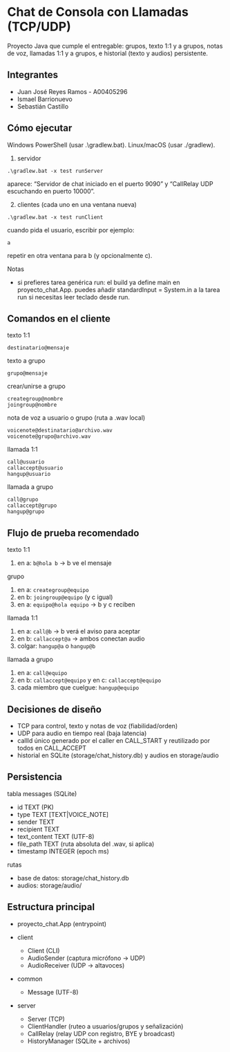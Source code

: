 # Chat de Consola con Llamadas (TCP/UDP)

Proyecto Java que cumple el entregable: grupos, texto 1:1 y a grupos, notas de voz, llamadas 1:1 y a grupos, e historial (texto y audios) persistente.

## Integrantes

* Juan José Reyes Ramos - A00405296
* Ismael Barrionuevo
* Sebastián Castillo



## Cómo ejecutar

Windows PowerShell (usar .\gradlew.bat). Linux/macOS (usar ./gradlew).

1. servidor

```
.\gradlew.bat -x test runServer
```

aparece: “Servidor de chat iniciado en el puerto 9090” y “CallRelay UDP escuchando en puerto 10000”.

2. clientes (cada uno en una ventana nueva)

```
.\gradlew.bat -x test runClient
```

cuando pida el usuario, escribir por ejemplo:

```
a
```

repetir en otra ventana para b (y opcionalmente c).

Notas

* si prefieres tarea genérica run: el build ya define main en proyecto_chat.App. puedes añadir standardInput = System.in a la tarea run si necesitas leer teclado desde run.

## Comandos en el cliente

texto 1:1

```
destinatario@mensaje
```

texto a grupo

```
grupo@mensaje
```

crear/unirse a grupo

```
creategroup@nombre
joingroup@nombre
```

nota de voz a usuario o grupo (ruta a .wav local)

```
voicenote@destinatario@archivo.wav
voicenote@grupo@archivo.wav
```

llamada 1:1

```
call@usuario
callaccept@usuario
hangup@usuario
```

llamada a grupo

```
call@grupo
callaccept@grupo
hangup@grupo
```

## Flujo de prueba recomendado

texto 1:1

1. en a: `b@hola b`  → b ve el mensaje

grupo

1. en a: `creategroup@equipo`
2. en b: `joingroup@equipo` (y c igual)
3. en a: `equipo@hola equipo`  → b y c reciben

llamada 1:1

1. en a: `call@b`  → b verá el aviso para aceptar
2. en b: `callaccept@a`  → ambos conectan audio
3. colgar: `hangup@a` o `hangup@b`

llamada a grupo

1. en a: `call@equipo`
2. en b: `callaccept@equipo` y en c: `callaccept@equipo`
3. cada miembro que cuelgue: `hangup@equipo`

## Decisiones de diseño

* TCP para control, texto y notas de voz (fiabilidad/orden)
* UDP para audio en tiempo real (baja latencia)
* callId único generado por el caller en CALL_START y reutilizado por todos en CALL_ACCEPT
* historial en SQLite (storage/chat_history.db) y audios en storage/audio

## Persistencia

tabla messages (SQLite)

* id TEXT (PK)
* type TEXT [TEXT|VOICE_NOTE]
* sender TEXT
* recipient TEXT
* text_content TEXT (UTF-8)
* file_path TEXT (ruta absoluta del .wav, si aplica)
* timestamp INTEGER (epoch ms)

rutas

* base de datos: storage/chat_history.db
* audios: storage/audio/

## Estructura principal

* proyecto_chat.App (entrypoint)
* client

  * Client (CLI)
  * AudioSender (captura micrófono → UDP)
  * AudioReceiver (UDP → altavoces)
* common

  * Message (UTF-8)
* server

  * Server (TCP)
  * ClientHandler (ruteo a usuarios/grupos y señalización)
  * CallRelay (relay UDP con registro, BYE y broadcast)
  * HistoryManager (SQLite + archivos)




